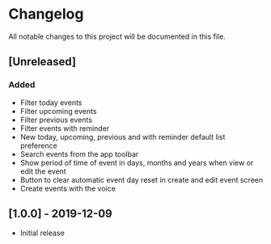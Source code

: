 # Changelog
All notable changes to this project will be documented in this file.

## [Unreleased]

### Added

- Filter today events
- Filter upcoming events
- Filter previous events
- Filter events with reminder
- New today, upcoming, previous and with reminder default list preference
- Search events from the app toolbar
- Show period of time of event in days, months and years when view or edit the event
- Button to clear automatic event day reset in create and edit event screen
- Create events with the voice 

## [1.0.0] - 2019-12-09

- Initial release
